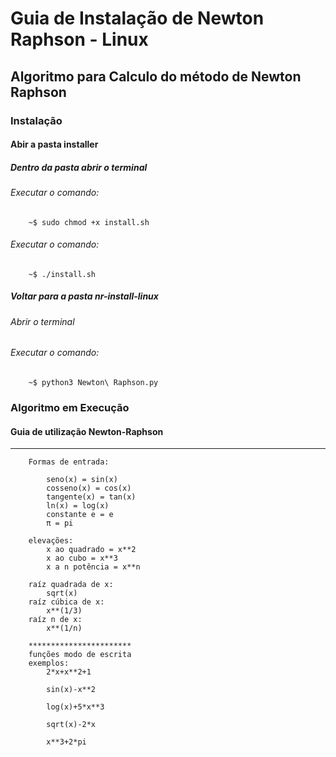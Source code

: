 # **Guia de Instalação de Newton Raphson - Linux**
## Algoritmo para Calculo do método de Newton Raphson
### Instalação
#### Abir a pasta installer
##### Dentro da pasta abrir o terminal 
###### Executar o comando: 

        ~$ sudo chmod +x install.sh
###### Executar o comando: 
        ~$ ./install.sh
##### Voltar para a pasta nr-install-linux
###### Abrir o terminal 
###### Executar o comando:
        ~$ python3 Newton\ Raphson.py

### Algoritmo em Execução
#### Guia de utilização Newton-Raphson 
*********************************
        Formas de entrada:

            seno(x) = sin(x)
            cosseno(x) = cos(x)
            tangente(x) = tan(x)
            ln(x) = log(x)
            constante e = e
            π = pi

        elevações:
            x ao quadrado = x**2
            x ao cubo = x**3
            x a n potência = x**n

        raíz quadrada de x:
            sqrt(x)
        raíz cúbica de x:
            x**(1/3)
        raíz n de x:
            x**(1/n)

        ***********************
        funções modo de escrita
        exemplos:
            2*x+x**2+1

            sin(x)-x**2

            log(x)+5*x**3

            sqrt(x)-2*x

            x**3+2*pi
